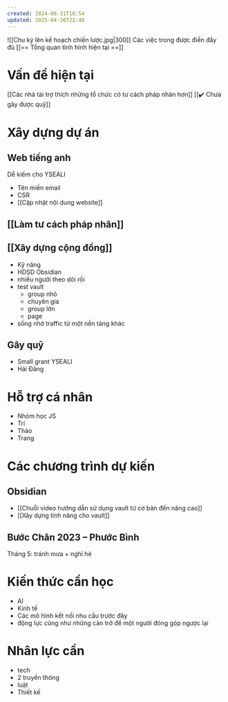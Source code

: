 ```yaml
---
created: 2024-08-31T16:54
updated: 2025-04-26T22:48
---
```

![[Chu kỳ lên kế hoạch chiến lược.jpg|300]]
Các việc trong được điền đầy đủ [[== Tổng quan tình hình hiện tại ==]]
# Vấn đề hiện tại
[[Các nhà tài trợ thích những tổ chức có tư cách pháp nhân hơn]]
[[✔️ Chưa gây được quỹ]]

# Xây dựng dự án
## Web tiếng anh
Dễ kiếm cho YSEALI 

- Tên miền email
- CSR
- [[Cập nhật nội dung website]]
## [[Làm tư cách pháp nhân]]

## [[Xây dựng cộng đồng]]
- Kỹ năng
- HDSD Obsidian
- nhiều người theo dõi rồi
- test vault
	- group nhỏ 
	- chuyên gia
	- group lớn
	- page
- sống nhờ traffic từ một nền tảng khác
## Gây quỹ 
- Small grant YSEALI
- Hải Đăng

# Hỗ trợ cá nhân
- Nhóm học JS
- Trí
- Thảo
- Trang
# Các chương trình dự kiến
## Obsidian
- [[Chuỗi video hướng dẫn sử dụng vault từ cơ bản đến nâng cao]]
- [[Xây dựng tính năng cho vault]]

## Bước Chân 2023 – Phước Bình
Tháng 5: tránh mưa + nghỉ hè

# Kiến thức cần học
- AI
- Kinh tế
- Các mô hình kết nối nhu cầu trước đây
- động lực cũng như những cản trở để một người đóng góp ngược lại 

# Nhân lực cần
- tech
- 2 truyền thông
- luật
- Thiết kế
